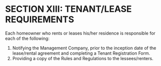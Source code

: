 # SECTION XIII: TENANT/LEASE REQUIREMENTS
Each homeowner who rents or leases his/her residence is responsible for each of the following:

  1. Notifying the Management Company, prior to the inception date of the lease/rental agreement and completing a Tenant Registration Form.
  2. Providing a copy of the Rules and Regulations to the lessees/renters.